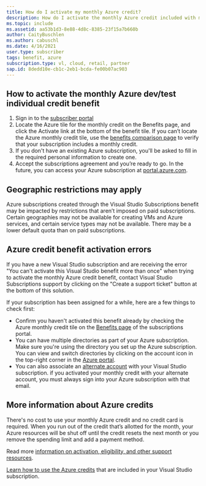 ```yaml
---
title: How do I activate my monthly Azure credit?
description: How do I activate the monthly Azure credit included with my Visual Studio subscription? 
ms.topic: include
ms.assetid: aa53b1d3-8e88-4d8c-8385-23f15a7b660b
author: CaityBuschlen
ms.author: cabuschl
ms.date: 4/16/2021
user.type: subscriber
tags: benefit, azure
subscription.type: vl, cloud, retail, partner
sap.id: 8dedd10e-cb1c-2eb1-bcda-fe00b07ac903
---
```


## How to activate the monthly Azure dev/test individual credit benefit

1. Sign in to the [subscriber portal](https://my.visualstudio.com/benefits) 
1. Locate the Azure tile for the monthly credit on the Benefits page, and click the Activate link at the bottom of the benefit tile. If you can’t locate the Azure monthly credit tile, use the [benefits comparison page](https://visualstudio.microsoft.com/vs/benefits/#azure?cat=visual-studio-enterprise-subscription) to verify that your subscription includes a monthly credit. 
1. If you don't have an existing Azure subscription, you'll be asked to fill in the required personal information to create one.  
1. Accept the subscriptions agreement and you’re ready to go. In the future, you can access your Azure subscription at [portal.azure.com](https://portal.azure.com/). 

## Geographic restrictions may apply 

Azure subscriptions created through the Visual Studio Subscriptions benefit may be impacted by restrictions that aren’t imposed on paid subscriptions. Certain geographies may not be available for creating VMs and Azure services, and certain service types may not be available. There may be a lower default quota than on paid subscriptions.  

## Azure credit benefit activation errors

If you have a new Visual Studio subscription and are receiving the error "You can't activate this Visual Studio benefit more than once" when trying to activate the monthly Azure credit benefit, contact Visual Studio Subscriptions support by clicking on the "Create a support ticket" button at the bottom of this solution. 

If your subscription has been assigned for a while, here are a few things to check first:
- Confirm you haven't activated this benefit already by checking the Azure monthly credit tile on the [Benefits page](https://my.visualstudio.com/benefits) of the subscriptions portal. 
- You can have multiple directories as part of your Azure subscription. Make sure you're using the directory you set up the Azure subscription. You can view and switch directories by clicking on the account icon in the top-right corner in the [Azure portal](https://portal.azure.com/).
- You can also associate an [alternate account](https://docs.microsoft.com/visualstudio/subscriptions/vs-alternate-identity) with your Visual Studio subscription. if you activated your monthly credit with your alternate account, you must always sign into your Azure subscription with that email. 

## More information about Azure credits

There's no cost to use your monthly Azure credit and no credit card is required. When you run out of the credit that’s allotted for the month, your Azure resources will be shut off until the credit resets the next month or you remove the spending limit and add a payment method. 

Read more [information on activation, eligibility, and other support resources](https://docs.microsoft.com/visualstudio/subscriptions/vs-azure).  

[Learn how to use the Azure credits](https://azure.microsoft.com/pricing/member-offers/credit-for-visual-studio-subscribers/#azure-credits) that are included in your Visual Studio subscription.  